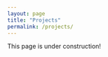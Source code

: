 ```yaml
---
layout: page
title: "Projects"
permalink: /projects/
---
```


<p>
This page is under construction!

</p>
